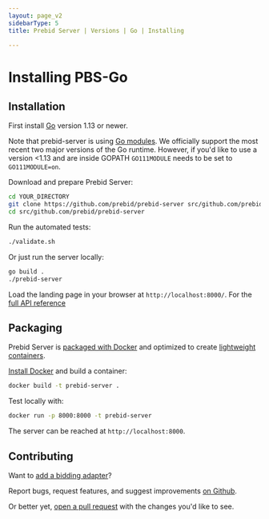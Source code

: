 ```yaml
---
layout: page_v2
sidebarType: 5
title: Prebid Server | Versions | Go | Installing

---
```


# Installing PBS-Go

## Installation

First install [Go](https://golang.org/doc/install) version 1.13 or newer.

Note that prebid-server is using [Go modules](https://blog.golang.org/using-go-modules).
We officially support the most recent two major versions of the Go runtime. However, if you'd like to use a version <1.13 and are inside GOPATH `GO111MODULE` needs to be set to `GO111MODULE=on`.

Download and prepare Prebid Server:

```bash
cd YOUR_DIRECTORY
git clone https://github.com/prebid/prebid-server src/github.com/prebid/prebid-server
cd src/github.com/prebid/prebid-server
```

Run the automated tests:

```bash
./validate.sh
```

Or just run the server locally:

```bash
go build .
./prebid-server
```

Load the landing page in your browser at `http://localhost:8000/`.
For the [full API reference](/prebid-server/endpoints/pbs-endpoint-overview.html)

## Packaging

Prebid Server is [packaged with Docker](https://www.docker.com/what-docker) and
optimized to create [lightweight containers](https://blog.codeship.com/building-minimal-docker-containers-for-go-applications/).

[Install Docker](https://www.docker.com/community-edition#/download) and build a container:

```bash
docker build -t prebid-server .
```

Test locally with:

```bash
docker run -p 8000:8000 -t prebid-server
```

The server can be reached at `http://localhost:8000`.

## Contributing

Want to [add a bidding adapter](https://github.com/prebid/prebid-server/blob/master/docs/developers/add-new-bidder.md)?

Report bugs, request features, and suggest improvements [on Github](https://github.com/prebid/prebid-server/issues).

Or better yet, [open a pull request](https://github.com/prebid/prebid-server/compare) with the changes you'd like to see.
